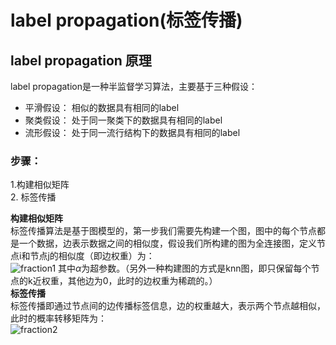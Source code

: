 # label propagation(标签传播)

## label propagation 原理

label propagation是一种半监督学习算法，主要基于三种假设：<br>
- 平滑假设： 相似的数据具有相同的label
- 聚类假设： 处于同一聚类下的数据具有相同的label
- 流形假设： 处于同一流行结构下的数据具有相同的label

### 步骤： <br>
1.构建相似矩阵 <br> 2. 标签传播 <br>

**构建相似矩阵** <br>
标签传播算法是基于图模型的，第一步我们需要先构建一个图，图中的每个节点都是一个数据，边表示数据之间的相似度，假设我们所构建的图为全连接图，定义节点i和节点j的相似度（即边权重）为：<br>
![fraction1](https://github.com/danielgy/TensorFlow_toturial/blob/master/Label_propagation/images/fraction1.png?raw=true)
其中$\alpha$为超参数。（另外一种构建图的方式是knn图，即只保留每个节点的k近权重，其他边为0，此时的边权重为稀疏的。）<br>
**标签传播** <br>
标签传播即通过节点间的边传播标签信息，边的权重越大，表示两个节点越相似，此时的概率转移矩阵为：<br>
![fraction2](https://github.com/danielgy/TensorFlow_toturial/blob/master/Label_propagation/images/fraction2.gif?raw=true) 
